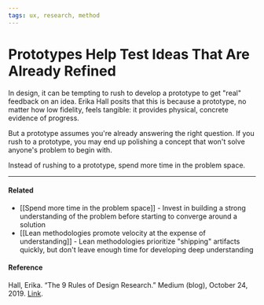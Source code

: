 ```yaml
---
tags: ux, research, method
---
```


# Prototypes Help Test Ideas That Are Already Refined

In design, it can be tempting to rush to develop a prototype to get "real" feedback on an idea. Erika Hall posits that this is because a prototype, no matter how low fidelity, feels tangible: it provides physical, concrete evidence of progress.

But a prototype assumes you're already answering the right question. If you rush to a prototype, you may end up polishing a concept that won't solve anyone's problem to begin with.

Instead of rushing to a prototype, spend more time in the problem space.

---

#### Related

-   [[Spend more time in the problem space]] - Invest in building a strong understanding of the problem before starting to converge around a solution
-   [[Lean methodologies promote velocity at the expense of understanding]] - Lean methodologies prioritize "shipping" artifacts quickly, but don't leave enough time for developing deep understanding

#### Reference

Hall, Erika. “The 9 Rules of Design Research.” Medium (blog), October 24, 2019. [Link](https://medium.com/mule-design/the-9-rules-of-design-research-1a273fdd1d3b).